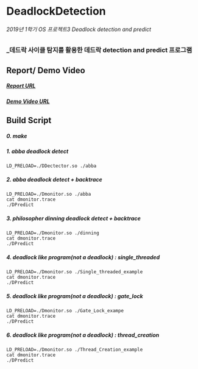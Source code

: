 # DeadlockDetection

###### 2019년 1학기 OS 프로젝트3 Deadlock detection and predict

### _데드락 사이클 탐지를 활용한 데드락 detection and predict 프로그램

## Report/ Demo Video
##### [Report URL](https://github.com/dlwlgus53/DeadlockDetection/blob/master/Pa3.pdf)
##### [Demo Video URL](https://youtu.be/0byCj3EWGvg)


## Build Script
##### 0. make

##### 1. abba deadlock detect
`LD_PRELOAD=./DDectector.so ./abba`

##### 2. abba deadlock detect + backtrace
```
LD_PRELOAD=./Dmonitor.so ./abba
cat dmonitor.trace
./DPredict
```

##### 3. philosopher dinning deadlock detect + backtrace
```
LD_PRELOAD=./Dmonitor.so ./dinning
cat dmonitor.trace
./DPredict
```
##### 4. deadlock like program(not a deadlock) : single_threaded 
```
LD_PRELOAD=./Dmonitor.so ./Single_threaded_example
cat dmonitor.trace
./DPredict
```

##### 5. deadlock like program(not a deadlock) : gate_lock

```
LD_PRELOAD=./Dmonitor.so ./Gate_Lock_exampe
cat dmonitor.trace
./DPredict
```
##### 6. deadlock like program(not a deadlock) : thread_creation
```
LD_PRELOAD=./Dmonitor.so ./Thread_Creation_example
cat dmonitor.trace
./DPredict
```

